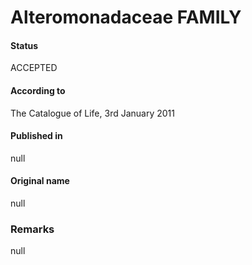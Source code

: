 # Alteromonadaceae FAMILY

#### Status
ACCEPTED

#### According to
The Catalogue of Life, 3rd January 2011

#### Published in
null

#### Original name
null

### Remarks
null